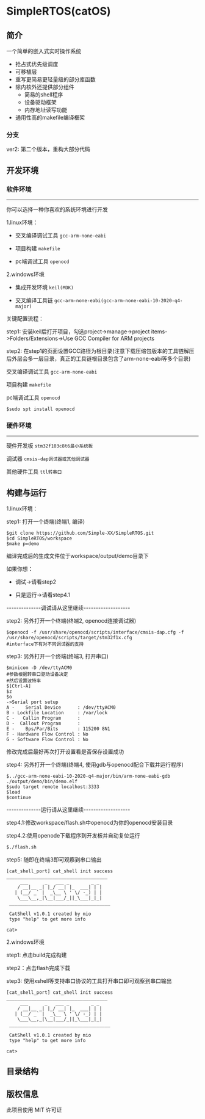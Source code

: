 # SimpleRTOS(catOS)

## 简介

一个简单的嵌入式实时操作系统
- 抢占式优先级调度
- 可移植层
- 重写更简易更轻量级的部分库函数
- 除内核外还提供部分组件
  - 简易的shell程序
  - 设备驱动框架
  - 内存地址读写功能
- 通用性高的makefile编译框架

### 分支
ver2: 第二个版本，重构大部分代码

## 开发环境

### 软件环境
---

你可以选择一种你喜欢的系统环境进行开发

1.linux环境：

- 交叉编译调试工具 `gcc-arm-none-eabi`

- 项目构建        `makefile`

- pc端调试工具    `openocd`

2.windows环境
- 集成开发环境    `keil(MDK)`

- 交叉编译工具链 `gcc-arm-none-eabi(gcc-arm-none-eabi-10-2020-q4-major)`

关键配置流程：

step1: 安装keil后打开项目，勾选project->manage->project items->Folders/Extensions->Use GCC Compiler for ARM projects

step2: 在step1的页面设置GCC路径为根目录(注意下载压缩包版本的工具链解压后外层会多一层目录，真正的工具链根目录包含了arm-none-eabi等多个目录)


交叉编译调试工具 `gcc-arm-none-eabi`

项目构建        `makefile`

pc端调试工具    `openocd`

`$sudo spt install openocd`

### 硬件环境
---
硬件开发板      `stm32f103c8t6最小系统板`

调试器         `cmsis-dap调试器或其他调试器`

其他硬件工具    `ttl转串口`


## 构建与运行

1.linux环境：


step1: 打开一个终端(终端1, 编译)
```shell
$git clone https://github.com/Simple-XX/SimpleRTOS.git
$cd SimpleRTOS/workspace
$make p=demo
```
编译完成后的生成文件位于workspace/output/demo目录下

如果你想：

- 调试->请看step2

- 只是运行->请看step4.1

--------------调试请从这里继续-------------------

step2: 另外打开一个终端(终端2, openocd连接调试器)
```shell
$openocd -f /usr/share/openocd/scripts/interface/cmsis-dap.cfg -f /usr/share/openocd/scripts/target/stm32f1x.cfg
#interface下有对不同调试器的支持
```
step3: 另外打开一个终端(终端3, 打开串口)
```shell
$minicom -D /dev/ttyACM0
#参数根据转串口驱动设备决定
#然后设置波特率
$[Ctrl-A]
$z
$o
->Serial port setup
A -    Serial Device      : /dev/ttyACM0
B - Lockfile Location     : /var/lock   
C -   Callin Program      :             
D -  Callout Program      :             
E -    Bps/Par/Bits       : 115200 8N1  
F - Hardware Flow Control : No          
G - Software Flow Control : No
```
修改完成后最好再次打开设置看是否保存设置成功

step4: 另外打开一个终端(终端4, 使用gdb与openocd配合下载并运行程序)
```shell
$../gcc-arm-none-eabi-10-2020-q4-major/bin/arm-none-eabi-gdb ./output/demo/bin/demo.elf
$sudo target remote localhost:3333
$load
$continue
```
--------------运行请从这里继续-------------------

step4.1:修改workspace/flash.sh中openocd为你的openocd安装目录

step4.2:使用openode下载程序到开发板并自动复位运行
```cmd
$./flash.sh
```

step5: 随即在终端3即可观察到串口输出
```
[cat_shell_port] cat_shell init success 
_____________________________________
     ___      _   ___ _        _ _   
    / __|__ _| |_/ __| |_  ___| | |  
   | (__/ _` |  _\__ \ ' \/ -_) | |
    \___\__,_|\__|___/_||_\___|_|_| 
 _____________________________________

 CatShell v1.0.1 created by mio 
 type "help" to get more info

cat>
```

2.windows环境

step1: 点击build完成构建

step2：点击flash完成下载

step3: 使用xshell等支持串口协议的工具打开串口即可观察到串口输出
```
[cat_shell_port] cat_shell init success 
_____________________________________
     ___      _   ___ _        _ _   
    / __|__ _| |_/ __| |_  ___| | |  
   | (__/ _` |  _\__ \ ' \/ -_) | |
    \___\__,_|\__|___/_||_\___|_|_| 
 _____________________________________

 CatShell v1.0.1 created by mio 
 type "help" to get more info

cat>
```

## 目录结构


## 版权信息

此项目使用 MIT 许可证
